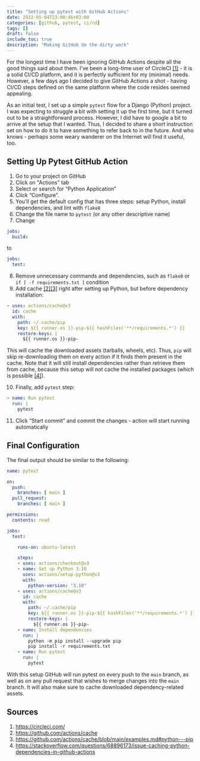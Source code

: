 ```yaml
---
title: "Setting up pytest with GitHub Actions"
date: 2022-05-04T23:00:46+03:00
categories: [github, pytest, ci/cd]
tags: []
draft: false
include_toc: true
description: "Making GitHub do the dirty work"
---
```


For the longest time I have been ignoring GitHub Actions despite all the good things said about them. I’ve been a long-time user of CircleCI [[1]](https://circleci.com/) - it is a solid CI/CD platform, and it is perfectly sufficient for my (minimal) needs. However, a few days ago I decided to give GitHub Actions a shot - having CI/CD steps defined on the same platform where the code resides seemed appealing.

As an initial test, I set up a simple `pytest` flow for a Django (Python) project. I was expecting to struggle a bit with setting it up the first time, but it turned out to be a straightforward process. However, I did have to google a bit to arrive at the setup that I wanted. Thus, I decided to share a short instruction set on how to do it to have something to refer back to in the future. And who knows - perhaps some weary wanderer on the Internet will find it useful, too.

## Setting Up Pytest GitHub Action

1. Go to your project on GitHub
2. Click on "Actions" tab
3. Select or search for “Python Application”
4. Click “Configure”.
5. You’ll get the default config that has three steps: setup Python, install dependencies, and lint with `flake8`
6. Change the file name to `pytest` (or any other descriptive name)
7. Change

```yaml
jobs:
  build:
```

to

```yaml
jobs:
  test:
```

8. Remove unnecessary commands and dependencies, such as `flake8` or `if [ -f requirements.txt ]` condition
9. Add cache [[2]](https://github.com/actions/cache)[[3]](https://github.com/actions/cache/blob/main/examples.md#python---pip) right after setting up Python, but before dependency installation:

```yaml
- uses: actions/cache@v3
  id: cache
  with:
    path: ~/.cache/pip
    key: ${{ runner.os }}-pip-${{ hashFiles('**/requirements.*') }}
    restore-keys: | 
      ${{ runner.os }}-pip-
```

This will cache the downloaded assets (tarballs, wheels, etc). Thus, `pip` will skip re-downloading them on every action if it finds them present in the cache. Note that it will still install dependencies rather than retrieve them from cache, because this setup will not cache the installed packages (which is possible [[4]](https://stackoverflow.com/questions/68372063/github-action-pip-dependencies-not-working-after-found-cache/)).

10. Finally, add `pytest` step:

```yaml
- name: Run pytest
  run: | 
    pytest
```

11. Click “Start commit” and commit the changes - action will start running automatically

## Final Configuration

The final output should be similar to the following:

```yaml
name: pytest

on:
  push:
    branches: [ main ]
  pull_request:
    branches: [ main ]

permissions:
  contents: read

jobs:
  test:

    runs-on: ubuntu-latest

    steps:
    - uses: actions/checkout@v3
    - name: Set up Python 3.10
      uses: actions/setup-python@v3
      with:
        python-version: "3.10"
    - uses: actions/cache@v3
      id: cache
      with:
        path: ~/.cache/pip
        key: ${{ runner.os }}-pip-${{ hashFiles('**/requirements.*') }}
        restore-keys: | 
          ${{ runner.os }}-pip-
    - name: Install dependencies
      run: |
        python -m pip install --upgrade pip
        pip install -r requirements.txt
    - name: Run pytest
      run: | 
        pytest
```

With this setup GitHub will run pytest on every push to the `main` branch, as well as on any pull request that wishes to merge changes into the `main` branch. It will also make sure to cache downloaded dependency-related assets.


## Sources

1. https://circleci.com/
2. https://github.com/actions/cache
3. https://github.com/actions/cache/blob/main/examples.md#python---pip
4. https://stackoverflow.com/questions/68896173/issue-caching-python-dependencies-in-github-actions

